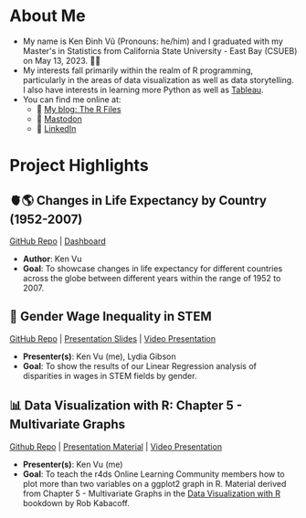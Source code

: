 # About Me
* My name is Ken Đinh Vũ (Pronouns: he/him) and I graduated with my Master's in Statistics from California State University - East Bay (CSUEB) on May 13, 2023. :man_student: 
* My interests fall primarily within the realm of R programming, particularly in the areas of data visualization as well as data storytelling.  I also have interests in learning more Python as well as [Tableau](https://public.tableau.com/app/profile/ken.vu4280).
* You can find me online at:
  * 🔗 [My blog: The R Files](https://kvu777.quarto.pub/the-r-files/)
  * 🐘 [Mastodon](https://fosstodon.org/@kenvu777)
  * 💼 [LinkedIn](https://www.linkedin.com/in/kenvu1/)

# Project Highlights 
## 🫀🌎 Changes in Life Expectancy by Country (1952-2007)

[GitHub Repo](https://github.com/Ken-Vu/Changes-in-Life-Expectancy-by-Country-1952-2007-) | [Dashboard](https://kenvu.shinyapps.io/Changes-in-Life-Expectancy-by-Country-1952-2007-/) 
* **Author**: Ken Vu
* **Goal**: To showcase changes in life expectancy for different countries across the globe between different years within the range of 1952 to 2007.

## 💸 Gender Wage Inequality in STEM 

[GitHub Repo](https://github.com/Ken-Vu/Gender-Wage-Inequality-in-STEM) | [Presentation Slides](https://rpubs.com/lgibson7/stat632_final_presentaton) | [Video Presentation](https://www.youtube.com/watch?v=ihl-15wL7zY) 
* **Presenter(s)**: Ken Vu (me), Lydia Gibson
* **Goal**: To show the results of our Linear Regression analysis of disparities in wages in STEM fields by gender.

## 📊 Data Visualization with R: Chapter 5 - Multivariate Graphs

[Github Repo](https://github.com/Ken-Vu/bookclub-datavisr) | [Presentation Material](https://r4ds.github.io/bookclub-datavisr/multivariate-graphs.html) | [Video Presentation](https://www.youtube.com/watch?v=Wz0WCFv-gOk)
* **Presenter(s)**: Ken Vu (me)
* **Goal**: To teach the r4ds Online Learning Community members how to plot more than two variables on a ggplot2 graph in R.  Material derived from Chapter 5 - Multivariate Graphs in the [Data Visualization with R](https://rkabacoff.github.io/datavis/) bookdown by Rob Kabacoff.
